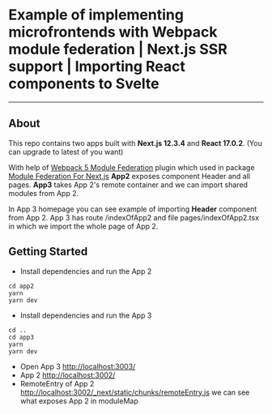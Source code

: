 # Example of implementing microfrontends with Webpack module federation | Next.js SSR support | Importing React components to Svelte
---
## About
This repo contains two apps built with **Next.js 12.3.4** and **React 17.0.2**. (You can upgrade to latest of you want)

With help of [Webpack 5 Module Federation](https://www.npmjs.com/package/module-federation-plugin) plugin which used in package [Module Federation For Next.js](https://www.npmjs.com/package/@module-federation/nextjs-mf) **App2** exposes component Header and all pages. **App3** takes App 2's remote container and we can import shared modules from App 2.

In App 3 homepage you can see example of importing **Header** component from App 2. App 3 has route /indexOfApp2 and file pages/indexOfApp2.tsx in which we import the whole page of App 2.

## Getting Started
- Install dependencies and run the App 2
```
cd app2
yarn 
yarn dev
```
- Install dependencies and run the App 3
```
cd ..
cd app3
yarn 
yarn dev
```
- Open App 3 [http://localhost:3003/](http://localhost:3003/)
- App 2 [http://localhost:3002/](http://localhost:3002/)
- RemoteEntry of App 2 [http://localhost:3002/_next/static/chunks/remoteEntry.js](http://localhost:3002/_next/static/chunks/remoteEntry.js) we can see what exposes App 2 in moduleMap
